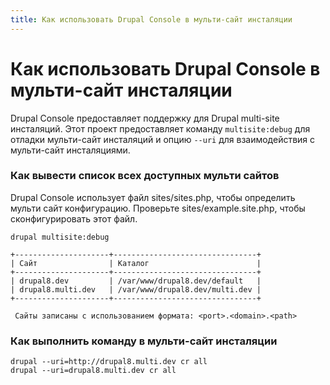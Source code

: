 ```yaml
---
title: Как использовать Drupal Console в мульти-сайт инсталяции
---
```

# Как использовать Drupal Console в мульти-сайт инсталяции

Drupal Console предоставляет поддержку для Drupal multi-site инсталяций. Этот проект предоставляет команду `multisite:debug` для отладки мульти-сайт инсталяций и опцию `--uri` для взаимодействия с мульти-сайт инсталяциями.

### Как вывести список всех доступных мульти сайтов
Drupal Console использует файл sites/sites.php, чтобы определить мульти сайт конфигурацию. Проверьте sites/example.site.php, чтобы сконфигурировать этот файл.
```
drupal multisite:debug

+---------------------+--------------------------------+
| Сайт                | Каталог                        |
+---------------------+--------------------------------+
| drupal8.dev         | /var/www/drupal8.dev/default   |
| drupal8.multi.dev   | /var/www/drupal8.dev/multi.dev |
+---------------------+--------------------------------+

 Сайты записаны с использованием формата: <port>.<domain>.<path>
```

### Как выполнить команду в мульти-сайт инсталяции
```
drupal --uri=http://drupal8.multi.dev cr all
drupal --uri=drupal8.multi.dev cr all
```
